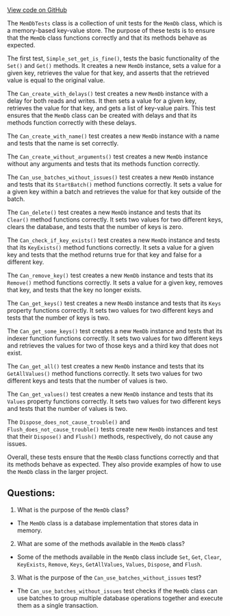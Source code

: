 [View code on GitHub](https://github.com/nethermindeth/nethermind/Nethermind.Db.Test/MemDbTests.cs)

The `MemDbTests` class is a collection of unit tests for the `MemDb` class, which is a memory-based key-value store. The purpose of these tests is to ensure that the `MemDb` class functions correctly and that its methods behave as expected. 

The first test, `Simple_set_get_is_fine()`, tests the basic functionality of the `Set()` and `Get()` methods. It creates a new `MemDb` instance, sets a value for a given key, retrieves the value for that key, and asserts that the retrieved value is equal to the original value. 

The `Can_create_with_delays()` test creates a new `MemDb` instance with a delay for both reads and writes. It then sets a value for a given key, retrieves the value for that key, and gets a list of key-value pairs. This test ensures that the `MemDb` class can be created with delays and that its methods function correctly with these delays. 

The `Can_create_with_name()` test creates a new `MemDb` instance with a name and tests that the name is set correctly. 

The `Can_create_without_arguments()` test creates a new `MemDb` instance without any arguments and tests that its methods function correctly. 

The `Can_use_batches_without_issues()` test creates a new `MemDb` instance and tests that its `StartBatch()` method functions correctly. It sets a value for a given key within a batch and retrieves the value for that key outside of the batch. 

The `Can_delete()` test creates a new `MemDb` instance and tests that its `Clear()` method functions correctly. It sets two values for two different keys, clears the database, and tests that the number of keys is zero. 

The `Can_check_if_key_exists()` test creates a new `MemDb` instance and tests that its `KeyExists()` method functions correctly. It sets a value for a given key and tests that the method returns true for that key and false for a different key. 

The `Can_remove_key()` test creates a new `MemDb` instance and tests that its `Remove()` method functions correctly. It sets a value for a given key, removes that key, and tests that the key no longer exists. 

The `Can_get_keys()` test creates a new `MemDb` instance and tests that its `Keys` property functions correctly. It sets two values for two different keys and tests that the number of keys is two. 

The `Can_get_some_keys()` test creates a new `MemDb` instance and tests that its indexer function functions correctly. It sets two values for two different keys and retrieves the values for two of those keys and a third key that does not exist. 

The `Can_get_all()` test creates a new `MemDb` instance and tests that its `GetAllValues()` method functions correctly. It sets two values for two different keys and tests that the number of values is two. 

The `Can_get_values()` test creates a new `MemDb` instance and tests that its `Values` property functions correctly. It sets two values for two different keys and tests that the number of values is two. 

The `Dispose_does_not_cause_trouble()` and `Flush_does_not_cause_trouble()` tests create new `MemDb` instances and test that their `Dispose()` and `Flush()` methods, respectively, do not cause any issues. 

Overall, these tests ensure that the `MemDb` class functions correctly and that its methods behave as expected. They also provide examples of how to use the `MemDb` class in the larger project.
## Questions: 
 1. What is the purpose of the `MemDb` class?
- The `MemDb` class is a database implementation that stores data in memory.

2. What are some of the methods available in the `MemDb` class?
- Some of the methods available in the `MemDb` class include `Set`, `Get`, `Clear`, `KeyExists`, `Remove`, `Keys`, `GetAllValues`, `Values`, `Dispose`, and `Flush`.

3. What is the purpose of the `Can_use_batches_without_issues` test?
- The `Can_use_batches_without_issues` test checks if the `MemDb` class can use batches to group multiple database operations together and execute them as a single transaction.
